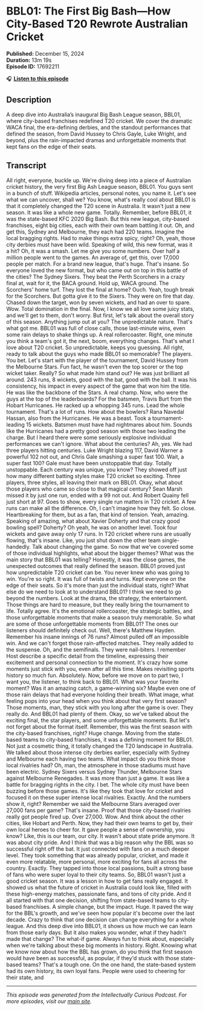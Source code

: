 # BBL01: The First Big Bash—How City-Based T20 Rewrote Australian Cricket

**Published:** December 15, 2024  
**Duration:** 13m 19s  
**Episode ID:** 17692211

🎧 **[Listen to this episode](https://intellectuallycurious.buzzsprout.com/2529712/episodes/17692211-bbl01-the-first-big-bash—how-city-based-t20-rewrote-australian-cricket)**

## Description

A deep dive into Australia’s inaugural Big Bash League season, BBL01, where city-based franchises redefined T20 cricket. We cover the dramatic WACA final, the era-defining derbies, and the standout performances that defined the season, from David Hussey to Chris Gayle, Luke Wright, and beyond, plus the rain-impacted dramas and unforgettable moments that kept fans on the edge of their seats.

## Transcript

All right, everyone, buckle up. We're diving deep into a piece of Australian cricket history, the very first Big Ash League season, BBL01. You guys sent in a bunch of stuff. Wikipedia articles, personal notes, you name it. Let's see what we can uncover, shall we? You know, what's really cool about BBL01 is that it completely changed the T20 scene in Australia. It wasn't just a new season. It was like a whole new game. Totally. Remember, before BBL01, it was the state-based KFC 2020 Big Bash. But this new league, city-based franchises, eight big cities, each with their own team battling it out. Oh, and get this, Sydney and Melbourne, they each had 220 teams. Imagine the local bragging rights. Had to make things extra spicy, right? Oh, yeah, those city derbies must have been wild. Speaking of wild, this new format, was it a hit? Oh, it was a smash. Let me give you some numbers. Over half a million people went to the games. An average of, get this, over 17,000 people per match. For a brand new league, that's huge. That's insane. So everyone loved the new format, but who came out on top in this battle of the cities? The Sydney Sixers. They beat the Perth Scorchers in a crazy final at, wait for it, the BACA ground. Hold up, WACA ground. The Scorchers' home turf. They lost the final at home? Ouch. Yeah, tough break for the Scorchers. But gotta give it to the Sixers. They were on fire that day. Chased down the target, won by seven wickets, and had an over to spare. Wow. Total domination in the final. Now, I know we all love some juicy stats, and we'll get to them, don't worry. But first, let's talk about the overall story of this season. Anything jump out at you? The unpredictable nature. That's what got me. BBL01 was full of close calls, those last-minute wins, even some rain delays to shake things up. A real rollercoaster. Right, one minute you think a team's got it, the next, boom, everything changes. That's what I love about T20 cricket. So unpredictable, keeps you guessing. All right, ready to talk about the guys who made BBL01 so memorable? The players. You bet. Let's start with the player of the tournament, David Hussey from the Melbourne Stars. Fun fact, he wasn't even the top scorer or the top wicket taker. Really? So what made him stand out? He was just brilliant all around. 243 runs, 8 wickets, good with the bat, good with the ball. It was his consistency, his impact in every aspect of the game that won him the title. He was like the backbone of the Stars. A real champ. Now, who were the guys at the top of the leaderboards? For the batsmen, Travis Burt from the Hobart Hurricanes. He racked up a whopping 345 runs. Lead the whole tournament. That's a lot of runs. How about the bowlers? Rana Navedal Hassan, also from the Hurricanes. He was a beast. Took a tournament-leading 15 wickets. Batsmen must have had nightmares about him. Sounds like the Hurricanes had a pretty good season with those two leading the charge. But I heard there were some seriously explosive individual performances we can't ignore. What about the centuries? Ah, yes. We had three players hitting centuries. Luke Wright blazing 117, David Warner a powerful 102 not out, and Chris Gale smashing a super fast 100. Wait, a super fast 100? Gale must have been unstoppable that day. Totally unstoppable. Each century was unique, you know? They showed off just how many different batting styles make T20 cricket so exciting. Three players, three styles, all leaving their mark on BBL01. Okay, what about those players who came so close to that magical century? Sean Marsh missed it by just one run, ended with a 99 not out. And Robert Quainy fell just short at 97. Goes to show, every single run matters in T20 cricket. A few runs can make all the difference. Oh, I can't imagine how they felt. So close. Heartbreaking for them, but as a fan, that kind of tension. Yeah, amazing. Speaking of amazing, what about Xavier Doherty and that crazy good bowling spell? Doherty? Oh yeah, he was on another level. Took four wickets and gave away only 17 runs. In T20 cricket where runs are usually flowing, that's insane. Like, you just shut down the other team single-handedly. Talk about changing the game. So now that we've covered some of those individual highlights, what about the bigger themes? What was the main story that BBL01 was telling? Honestly, it was the close games, the unexpected outcomes that really defined the season. BBL01 proved just how unpredictable T20 cricket can be. You never knew who was going to win. You're so right. It was full of twists and turns. Kept everyone on the edge of their seats. So it's more than just the individual stats, right? What else do we need to look at to understand BBL01? I think we need to go beyond the numbers. Look at the drama, the strategy, the entertainment. Those things are hard to measure, but they really bring the tournament to life. Totally agree. It's the emotional rollercoaster, the strategic battles, and those unforgettable moments that make a season truly memorable. So what are some of those unforgettable moments from BBL01? The ones our listeners should definitely check out. Well, there's Matthew Hayden. Remember his insane innings of 76 runs? Almost pulled off an impossible win. And we can't forget those rain-affected matches. They really added to the suspense. Oh, and the semifinals. They were nail-biters. I remember Host describe a specific detail from the timeline, expressing their excitement and personal connection to the moment. It's crazy how some moments just stick with you, even after all this time. Makes revisiting sports history so much fun. Absolutely. Now, before we move on to part two, I want you, the listener, to think back to BBL01. What was your favorite moment? Was it an amazing catch, a game-winning six? Maybe even one of those rain delays that had everyone holding their breath. What image, what feeling pops into your head when you think about that very first season? Those moments, man, they stick with you long after the game is over. They really do. And BBL01 had plenty of them. Okay, so we've talked about the exciting final, the star players, and some unforgettable moments. But let's not forget about the format itself. Remember, this was the first season with the city-based franchises, right? Huge change. Moving from the state-based teams to city-based franchises, it was a defining moment for BBL01. Not just a cosmetic thing, it totally changed the T20 landscape in Australia. We talked about those intense city derbies earlier, especially with Sydney and Melbourne each having two teams. What impact do you think those local rivalries had? Oh, man, the atmosphere in those stadiums must have been electric. Sydney Sixers versus Sydney Thunder, Melbourne Stars against Melbourne Renegades. It was more than just a game. It was like a battle for bragging rights in the city. I bet. The whole city must have been buzzing before those games. It's like they took that love for cricket and focused it on these super intense local rivalries. Exactly. And the numbers show it, right? Remember we said the Melbourne Stars averaged over 27,000 fans per game? That's insane. Proof that those city-based rivalries really got people fired up. Over 27,000. Wow. And think about the other cities, like Hobart and Perth. Now, they had their own teams to get by, their own local heroes to cheer for. It gave people a sense of ownership, you know? Like, this is our team, our city. It wasn't about state pride anymore. It was about city pride. And I think that was a big reason why the BBL was so successful right off the bat. It just connected with fans on a much deeper level. They took something that was already popular, cricket, and made it even more relatable, more personal, more exciting for fans all across the country. Exactly. They tapped into those local passions, built a strong base of fans who were super loyal to their city teams. So, BBL01 wasn't just a good cricket season. It was a lesson in how to get fans really engaged. It showed us what the future of cricket in Australia could look like, filled with these high-energy matches, passionate fans, and tons of city pride. And it all started with that one decision, shifting from state-based teams to city-based franchises. A simple change, but the impact. Huge. It paved the way for the BBL's growth, and we've seen how popular it's become over the last decade. Crazy to think that one decision can change everything for a whole league. And this deep dive into BBL01, it shows us how much we can learn from those early days. But it also makes you wonder, what if they hadn't made that change? The what-if game. Always fun to think about, especially when we're talking about these big moments in history. Right. Knowing what we know now about how the BBL has grown, do you think that first season would have been as successful, as popular, if they'd stuck with those state-based teams? That's a tough one. On the one hand, the state-based system had its own history, its own loyal fans. People were used to cheering for their state, and

---
*This episode was generated from the Intellectually Curious Podcast. For more episodes, visit our [main site](https://intellectuallycurious.buzzsprout.com).*
